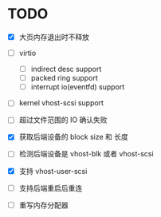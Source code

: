
# TODO
- [x] 大页内存退出时不释放
- [ ] virtio
    - [ ] indirect desc support
    - [ ] packed ring support
    - [ ] interrupt io(eventfd) support
- [ ] kernel vhost-scsi support
- [ ] 超过文件范围的 IO 确认失败
- [x] 获取后端设备的 block size 和 长度
- [ ] 检测后端设备是 vhost-blk 或者 vhost-scsi
- [x] 支持 vhost-user-scsi
- [ ] 支持后端重启后重连
- [ ] 重写内存分配器

